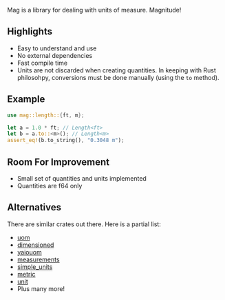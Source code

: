Mag is a library for dealing with units of measure.  Magnitude!

## Highlights

* Easy to understand and use
* No external dependencies
* Fast compile time
* Units are not discarded when creating quantities.  In keeping with Rust
  philosohpy, conversions must be done manually (using the `to` method).

## Example

```rust
use mag::length::{ft, m};

let a = 1.0 * ft; // Length<ft>
let b = a.to::<m>(); // Length<m>
assert_eq!(b.to_string(), "0.3048 m");
```

## Room For Improvement

* Small set of quantities and units implemented
* Quantities are f64 only

## Alternatives

There are similar crates out there.  Here is a partial list:

* [uom]
* [dimensioned]
* [yaiouom]
* [measurements]
* [simple_units]
* [metric]
* [unit]
* Plus many more!

[uom]: https://docs.rs/uom/0.26.0/uom/
[dimensioned]: https://docs.rs/dimensioned/0.7.0/dimensioned/
[yaiouom]: https://docs.rs/yaiouom/0.1.3/yaiouom/
[measurements]: https://docs.rs/measurements/0.10.3/measurements/
[simple_units]: https://docs.rs/simple_units/0.1.0/simple_units/
[metric]: https://docs.rs/metric/0.1.2/metric/
[unit]: https://docs.rs/unit/0.1.0/unit/
